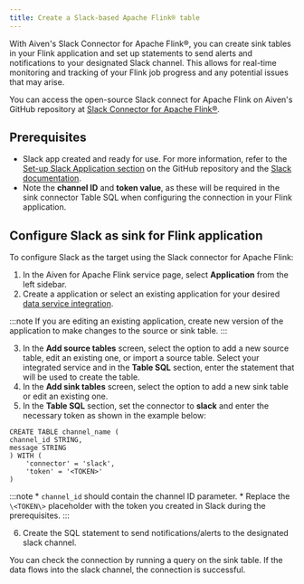 ```yaml
---
title: Create a Slack-based Apache Flink® table
---
```


With Aiven's Slack Connector for Apache Flink®, you can create sink
tables in your Flink application and set up statements to send alerts
and notifications to your designated Slack channel. This allows for
real-time monitoring and tracking of your Flink job progress and any
potential issues that may arise.

You can access the open-source Slack connect for Apache Flink on
Aiven's GitHub repository at [Slack Connector for Apache
Flink®](https://github.com/aiven/slack-connector-for-apache-flink).

## Prerequisites

-   Slack app created and ready for use. For more information, refer to
    the [Set-up Slack Application
    section](https://github.com/aiven/slack-connector-for-apache-flink)
    on the GitHub repository and the [Slack
    documentation](https://api.slack.com/start/apps).
-   Note the **channel ID** and **token value**, as these will be
    required in the sink connector Table SQL when configuring the
    connection in your Flink application.

## Configure Slack as sink for Flink application

To configure Slack as the target using the Slack connector for Apache
Flink:

1.  In the Aiven for Apache Flink service page, select **Application**
    from the left sidebar.
2.  Create a application or select an existing application for your
    desired
    [data service integration](/docs/products/flink/howto/create-integration).

:::note
If you are editing an existing application, create new
version of the application to make changes to the source or sink table.
:::

3.  In the **Add source tables** screen, select the option to add a new
    source table, edit an existing one, or import a source table. Select
    your integrated service and in the **Table SQL** section, enter the
    statement that will be used to create the table.
4.  In the **Add sink tables** screen, select the option to add a new
    sink table or edit an existing one.
5.  In the **Table SQL** section, set the connector to **slack** and
    enter the necessary token as shown in the example below:

```
CREATE TABLE channel_name (
channel_id STRING,
message STRING
) WITH (
    'connector' = 'slack',
    'token' = '<TOKEN>'
)
```

:::note
\* `channel_id` should contain the channel ID parameter. \* Replace the
`\<TOKEN\>` placeholder with the token you created in Slack
during the prerequisites.
:::

6.  Create the SQL statement to send notifications/alerts to the
    designated slack channel.

You can check the connection by running a query on the sink table. If
the data flows into the slack channel, the connection is successful.

